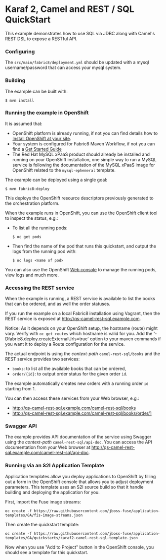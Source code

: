 # Karaf 2, Camel and REST / SQL QuickStart

This example demonstrates how to use SQL via JDBC along with Camel's REST DSL to expose a RESTful API.

### Configuring

The `src/main/fabric8/deployment.yml` should be updated with a mysql username/password that can access your mysql system.

### Building

The example can be built with:

    $ mvn install

### Running the example in OpenShift

It is assumed that:
- OpenShift platform is already running, if not you can find details how to [Install OpenShift at your site](https://docs.openshift.com/container-platform/3.3/install_config/index.html).
- Your system is configured for Fabric8 Maven Workflow, if not you can find a [Get Started Guide](https://access.redhat.com/documentation/en/red-hat-jboss-middleware-for-openshift/3/single/red-hat-jboss-fuse-integration-services-20-for-openshift/)
- The Red Hat MySQL xPaaS product should already be installed and running on your OpenShift installation, one simple way to run a MySQL service is following the documentation of the MySQL xPaaS image for OpenShift related to the `mysql-ephemeral` template.

The example can be deployed using a single goal:

    $ mvn fabric8:deploy

This deploys the OpenShift resource descriptors previously generated to the orchestration platform.

When the example runs in OpenShift, you can use the OpenShift client tool to inspect the status, e.g.:

- To list all the running pods:
    ```
    $ oc get pods
    ```

- Then find the name of the pod that runs this quickstart, and output the logs from the running pod with:
    ```
    $ oc logs <name of pod>
    ```

You can also use the OpenShift [Web console](https://docs.openshift.com/container-platform/3.3/getting_started/developers_console.html#developers-console-video) to manage the running pods, view logs and much more.

### Accessing the REST service

When the example is running, a REST service is available to list the books that can be ordered, and as well the order statuses.

If you run the example on a local Fabric8 installation using Vagrant, then the REST service is exposed at <http://qs-camel-rest-sql.example.com>.

Notice: As it depends on your OpenShift setup, the hostname (route) might vary. Verify with `oc get routes` which
hostname is valid for you.  Add the '-Dfabric8.deploy.createExternalUrls=true' option to your maven commands if you want it to deploy a Route configuration for the service.

The actual endpoint is using the _context-path_ `camel-rest-sql/books` and the REST service provides two services:

- `books`: to list all the available books that can be ordered,
- `order/{id}`: to output order status for the given order `id`.

The example automatically creates new orders with a running order `id` starting from 1.

You can then access these services from your Web browser, e.g.:

- <http://qs-camel-rest-sql.example.com/camel-rest-sql/books>
- <http://qs-camel-rest-sql.example.com/camel-rest-sql/books/order/1>

### Swagger API

The example provides API documentation of the service using Swagger using the _context-path_ `camel-rest-sql/api-doc`. You can access the API documentation from your Web browser at <http://qs-camel-rest-sql.example.com/camel-rest-sql/api-doc>.

### Running via an S2I Application Template

Application templates allow you deploy applications to OpenShift by filling out a form in the OpenShift console that allows you to adjust deployment parameters.  This template uses an S2I source build so that it handle building and deploying the application for you.

First, import the Fuse image streams:

    oc create -f https://raw.githubusercontent.com/jboss-fuse/application-templates/GA/fis-image-streams.json

Then create the quickstart template:

    oc create -f https://raw.githubusercontent.com/jboss-fuse/application-templates/GA/quickstarts/karaf2-camel-rest-sql-template.json

Now when you use "Add to Project" button in the OpenShift console, you should see a template for this quickstart. 